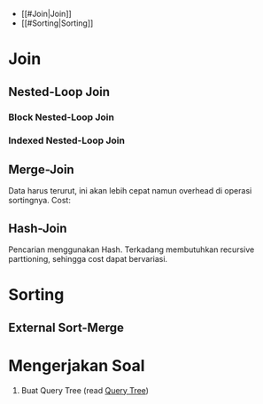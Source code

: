 - [[#Join|Join]]
- [[#Sorting|Sorting]]

# Join
## Nested-Loop Join
### Block Nested-Loop Join
### Indexed Nested-Loop Join

## Merge-Join
Data harus terurut, ini akan lebih cepat namun overhead di operasi sortingnya. 
Cost:

## Hash-Join
Pencarian menggunakan Hash. Terkadang membutuhkan recursive parttioning, sehingga cost dapat bervariasi.

# Sorting
## External Sort-Merge

# Mengerjakan Soal
1. Buat Query Tree (read [Query Tree](https://www.geeksforgeeks.org/dbms/query-tree-in-relational-algebra/))